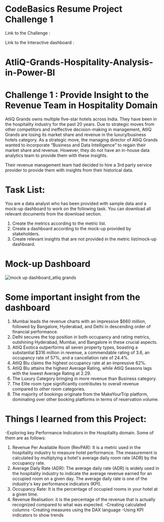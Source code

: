 # CodeBasics Resume Project Challenge 1

Link to the Challenge :

Link to the Interactive dashboard :

# AtliQ-Grands-Hospitality-Analysis-in-Power-BI

# Challenge 1 : Provide Insight to the Revenue Team in Hospitality Domain

AtliQ Grands owns multiple five-star hotels across India. They have been in the hospitality industry for the past 20 years. Due to strategic moves from other competitors and ineffective decision-making in management, AtliQ Grands are losing its market share and revenue in the luxury/business hotels category. As a strategic move, the managing director of AtliQ Grands wanted to incorporate “Business and Data Intelligence” to regain their market share and revenue. However, they do not have an in-house data analytics team to provide them with these insights.

Their revenue management team had decided to hire a 3rd party service provider to provide them with insights from their historical data.

# Task List:  

You are a data analyst who has been provided with sample data and a mock-up dashboard to work on the following task. You can download all relevant documents from the download section.

1. Create the metrics according to the metric list.
2. Create a dashboard according to the mock-up provided by stakeholders.
3. Create relevant insights that are not provided in the metric list/mock-up dashboard.

# Mock-up Dashboard
![mock up dashboard_atliq grands](https://github.com/rajitaNV/AtliQ-Grands-Hospitality-Analysis-in-Power-BI/assets/121693250/ee96781d-ca65-475a-b6c0-22fc732daa12)

# Some important insight from the dashboard
1. Mumbai leads the revenue charts with an impressive $660 million, followed by Bangalore, Hyderabad, and Delhi in descending order of financial performance.
2. Delhi secures the top position in both occupancy and rating metrics, outshining Hyderabad, Mumbai, and Bangalore in these crucial aspects.
3. AtliQ Exotica outperforms all seven property types, boasting a substantial $316 million in revenue, a commendable rating of 3.6, an occupancy rate of 57%, and a cancellation rate of 24.4%.
4. AtliQ Blu claims the highest occupancy rate at an impressive 62%.
5. AtliQ Blu attains the highest Average Rating, while AtliQ Seasons lags with the lowest Average Rating at 2.29.
6. The Luxury Category bringing in more revenue than Business category.
7. The Elite room type significantly contributes to overall revenue compared to other room categories.
8. The majority of bookings originate from the MakeYourTrip platform, dominating over other booking platforms in terms of reservation volume.

# Things I learned from this Project:
-Exploring key Performance Indicators in the Hospitality domain. Some of them are as follows:
1.	Revenue Per Available Room (RevPAR): It is a metric used in the hospitality industry to measure hotel performance. The measurement is calculated by multiplying a hotel's average daily room rate (ADR) by the occupancy rate.
2.	Average Daily Rate (ADR): The average daily rate (ADR) is widely used in the hospitality industry to indicate the average revenue earned for an occupied room on a given day. The average daily rate is one of the industry's key performance indicators (KPI).
3.	Occupancy Rate: It is the percentage of occupied rooms in your hotel at a given time.
4.	Revenue Realisation: it is the percentage of the revenue that is actually recognized compared to what was expected.
-Creating calculated columns
-Creating measures using the DAX language
-Using KPI indicators to show trends


